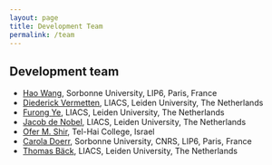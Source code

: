 ```yaml
---
layout: page
title: Development Team
permalink: /team
---
```


## Development team

* [Hao Wang](https://www.lip6.fr/actualite/personnes-fiche.php?ident=D2381), Sorbonne University, LIP6, Paris, France
* [Diederick Vermetten](https://www.universiteitleiden.nl/en/staffmembers/diederick-vermetten), LIACS, Leiden University, The Netherlands
* [Furong Ye](https://www.universiteitleiden.nl/en/staffmembers/furong-ye), LIACS, Leiden University, The Netherlands
* [Jacob de Nobel](https://www.universiteitleiden.nl/en/staffmembers/jacob-de-nobel), LIACS, Leiden University, The Netherlands
* [Ofer M. Shir](https://ofersh.github.io/telhai/), Tel-Hai College, Israel
* [Carola Doerr](https://webia.lip6.fr/~doerr/), Sorbonne University, CNRS, LIP6, Paris, France
* [Thomas Bäck](https://www.universiteitleiden.nl/en/staffmembers/thomas-back), LIACS, Leiden University, The Netherlands
